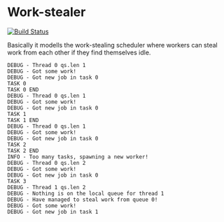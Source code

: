 Work-stealer
============

[![Build Status](https://travis-ci.com/montekki/stealing-queue.svg?branch=master)](https://travis-ci.com/montekki/stealing-queue)

Basically it modells the work-stealing scheduler where workers can steal work from each other if they find themselves idle.

```
DEBUG - Thread 0 qs.len 1
DEBUG - Got some work!
DEBUG - Got new job in task 0
TASK 0
TASK 0 END
DEBUG - Thread 0 qs.len 1
DEBUG - Got some work!
DEBUG - Got new job in task 0
TASK 1
TASK 1 END
DEBUG - Thread 0 qs.len 1
DEBUG - Got some work!
DEBUG - Got new job in task 0
TASK 2
TASK 2 END
INFO - Too many tasks, spawning a new worker!
DEBUG - Thread 0 qs.len 2
DEBUG - Got some work!
DEBUG - Got new job in task 0
TASK 3
DEBUG - Thread 1 qs.len 2
DEBUG - Nothing is on the local queue for thread 1
DEBUG - Have managed to steal work from queue 0!
DEBUG - Got some work!
DEBUG - Got new job in task 1

```
